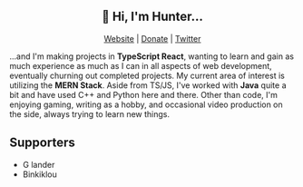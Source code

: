 <h2 align=center>👋 Hi, I'm Hunter...</h2>

<p align=center><a href="https://hunterparcells.com">Website</a> | <a href="https://ko-fi.com/T6T1I6G51">Donate</a> | <a href="https://twitter.com/hunterparcells">Twitter</a></p>

...and I'm making projects in **TypeScript React**, wanting to learn and gain as much experience as much as I can in all aspects of web development, eventually churning out completed projects. My current area of interest is utilizing the **MERN Stack**. Aside from TS/JS, I've worked with **Java** quite a bit and have used C++ and Python here and there. Other than code, I'm enjoying gaming, writing as a hobby, and occasional video production on the side, always trying to learn new things.

## Supporters
- G lander
- Binkiklou
